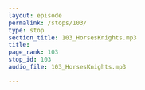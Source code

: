 ```yaml
---
layout: episode
permalink: /stops/103/
type: stop
section_title: 103_HorsesKnights.mp3
title: 
page_rank: 103
stop_id: 103
audio_file: 103_HorsesKnights.mp3

---
```

